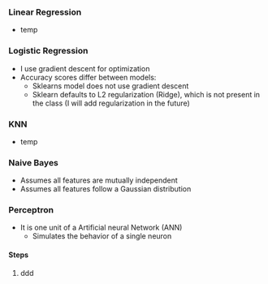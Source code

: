 ### Linear Regression
- temp

### Logistic Regression
- I use gradient descent for optimization
- Accuracy scores differ between models:
  - Sklearns model does not use gradient descent
  - Sklearn defaults to L2 regularization (Ridge), which is not present in the class (I will add regularization in the future)

### KNN
- temp

### Naive Bayes
- Assumes all features are mutually independent
- Assumes all features follow a Gaussian distribution

### Perceptron
- It is one unit of a Artificial neural Network (ANN)
  - Simulates the behavior of a single neuron
#### Steps 
1) ddd
